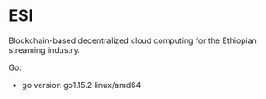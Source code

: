 # ESI
Blockchain-based decentralized cloud computing for the Ethiopian streaming industry.

Go:
- go version go1.15.2 linux/amd64

